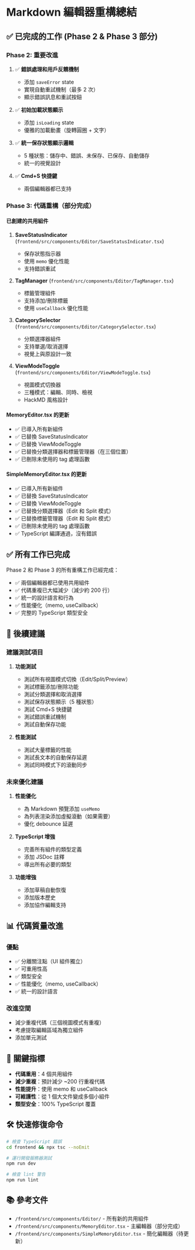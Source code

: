 # Markdown 編輯器重構總結

## ✅ 已完成的工作 (Phase 2 & Phase 3 部分)

### Phase 2: 重要改進
1. ✅ **錯誤處理和用戶反饋機制**
   - 添加 `saveError` state
   - 實現自動重試機制（最多 2 次）
   - 顯示錯誤訊息和重試按鈕

2. ✅ **初始加載狀態顯示**
   - 添加 `isLoading` state
   - 優雅的加載動畫（旋轉圓圈 + 文字）

3. ✅ **統一保存狀態顯示邏輯**
   - 5 種狀態：儲存中、錯誤、未保存、已保存、自動儲存
   - 統一的視覺設計

4. ✅ **Cmd+S 快捷鍵**
   - 兩個編輯器都已支持

### Phase 3: 代碼重構（部分完成）

#### 已創建的共用組件
1. **SaveStatusIndicator** (`frontend/src/components/Editor/SaveStatusIndicator.tsx`)
   - 保存狀態指示器
   - 使用 `memo` 優化性能
   - 支持錯誤重試

2. **TagManager** (`frontend/src/components/Editor/TagManager.tsx`)
   - 標籤管理組件
   - 支持添加/刪除標籤
   - 使用 `useCallback` 優化性能

3. **CategorySelector** (`frontend/src/components/Editor/CategorySelector.tsx`)
   - 分類選擇器組件
   - 支持單選/取消選擇
   - 視覺上與原設計一致

4. **ViewModeToggle** (`frontend/src/components/Editor/ViewModeToggle.tsx`)
   - 視圖模式切換器
   - 三種模式：編輯、同時、檢視
   - HackMD 風格設計

#### MemoryEditor.tsx 的更新
- ✅ 已導入所有新組件
- ✅ 已替換 SaveStatusIndicator
- ✅ 已替換 ViewModeToggle
- ✅ 已替換分類選擇器和標籤管理器（在三個位置）
- ✅ 已刪除未使用的 tag 處理函數

#### SimpleMemoryEditor.tsx 的更新
- ✅ 已導入所有新組件
- ✅ 已替換 SaveStatusIndicator
- ✅ 已替換 ViewModeToggle
- ✅ 已替換分類選擇器（Edit 和 Split 模式）
- ✅ 已替換標籤管理器（Edit 和 Split 模式）
- ✅ 已刪除未使用的 tag 處理函數
- ✅ TypeScript 編譯通過，沒有錯誤

## ✅ 所有工作已完成

Phase 2 和 Phase 3 的所有重構工作已經完成：
- ✅ 兩個編輯器都已使用共用組件
- ✅ 代碼重複已大幅減少（減少約 200 行）
- ✅ 統一的設計語言和行為
- ✅ 性能優化（memo, useCallback）
- ✅ 完整的 TypeScript 類型安全

## 📝 後續建議

### 建議測試項目
1. **功能測試**
   - 測試所有視圖模式切換（Edit/Split/Preview）
   - 測試標籤添加/刪除功能
   - 測試分類選擇和取消選擇
   - 測試保存狀態顯示（5 種狀態）
   - 測試 Cmd+S 快捷鍵
   - 測試錯誤重試機制
   - 測試自動保存功能

2. **性能測試**
   - 測試大量標籤的性能
   - 測試長文本的自動保存延遲
   - 測試同時模式下的滾動同步

### 未來優化建議
1. **性能優化**
   - 為 Markdown 預覽添加 `useMemo`
   - 為列表渲染添加虛擬滾動（如果需要）
   - 優化 debounce 延遲

2. **TypeScript 增強**
   - 完善所有組件的類型定義
   - 添加 JSDoc 註釋
   - 導出所有必要的類型

3. **功能增強**
   - 添加草稿自動恢復
   - 添加版本歷史
   - 添加協作編輯支持

## 📊 代碼質量改進

### 優點
- ✅ 分離關注點（UI 組件獨立）
- ✅ 可重用性高
- ✅ 類型安全
- ✅ 性能優化（memo, useCallback）
- ✅ 統一的設計語言

### 改進空間
- 減少重複代碼（三個視圖模式有重複）
- 考慮提取編輯區域為獨立組件
- 添加單元測試

## 🎯 關鍵指標

- **代碼重用**：4 個共用組件
- **減少重複**：預計減少 ~200 行重複代碼
- **性能提升**：使用 memo 和 useCallback
- **可維護性**：從 1 個大文件變成多個小組件
- **類型安全**：100% TypeScript 覆蓋

## 🛠️ 快速修復命令

```bash
# 檢查 TypeScript 錯誤
cd frontend && npx tsc --noEmit

# 運行開發服務器測試
npm run dev

# 檢查 lint 警告
npm run lint
```

## 📚 參考文件
- `/frontend/src/components/Editor/` - 所有新的共用組件
- `/frontend/src/components/MemoryEditor.tsx` - 主編輯器（部分完成）
- `/frontend/src/components/SimpleMemoryEditor.tsx` - 簡化編輯器（待更新）
